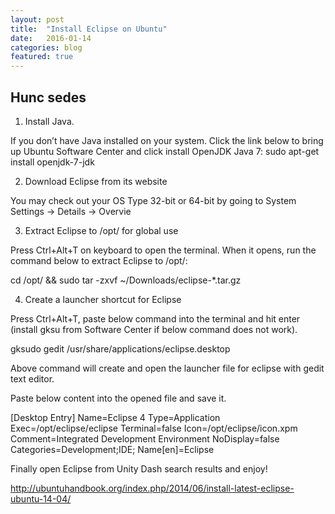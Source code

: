 ```yaml
---
layout: post
title:  "Install Eclipse on Ubuntu"
date:   2016-01-14
categories: blog
featured: true
---
```


## Hunc sedes

1. Install Java.

If you don’t have Java installed on your system. Click the link below to bring up Ubuntu Software Center and click install OpenJDK Java 7:
sudo apt-get install openjdk-7-jdk

2. Download Eclipse from its website

You may check out your OS Type 32-bit or 64-bit by going to System Settings -> Details -> Overvie


3. Extract Eclipse to /opt/ for global use

Press Ctrl+Alt+T on keyboard to open the terminal. When it opens, run the command below to extract Eclipse to /opt/:

cd /opt/ && sudo tar -zxvf ~/Downloads/eclipse-*.tar.gz


4. Create a launcher shortcut for Eclipse

Press Ctrl+Alt+T, paste below command into the terminal and hit enter (install gksu from Software Center if below command does not work).

gksudo gedit /usr/share/applications/eclipse.desktop

Above command will create and open the launcher file for eclipse with gedit text editor.

Paste below content into the opened file and save it.

[Desktop Entry]
Name=Eclipse 4
Type=Application
Exec=/opt/eclipse/eclipse
Terminal=false
Icon=/opt/eclipse/icon.xpm
Comment=Integrated Development Environment
NoDisplay=false
Categories=Development;IDE;
Name[en]=Eclipse




Finally open Eclipse from Unity Dash search results and enjoy!

http://ubuntuhandbook.org/index.php/2014/06/install-latest-eclipse-ubuntu-14-04/